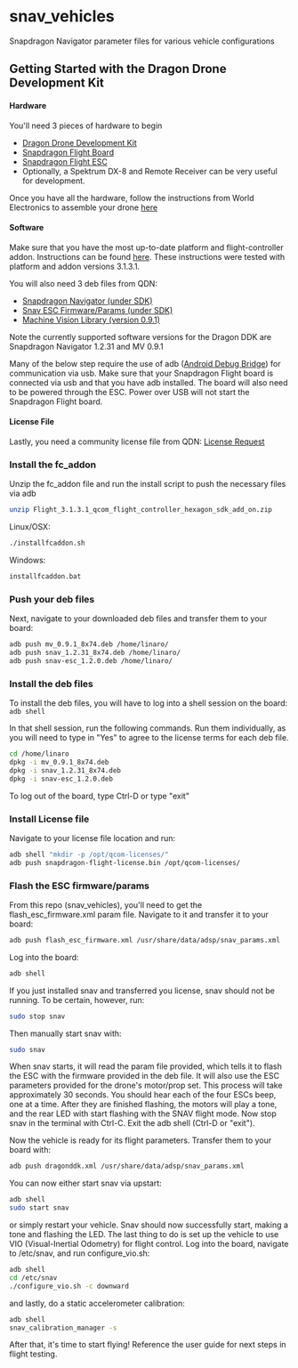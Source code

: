 # snav_vehicles
Snapdragon Navigator parameter files for various vehicle configurations

## Getting Started with the Dragon Drone Development Kit
#### Hardware
You'll need 3 pieces of hardware to begin

- [Dragon Drone Development Kit](https://worldsway.com/product/dragon-drone-development-kit)
- [Snapdragon Flight Board](https://shop.intrinsyc.com/collections/product-development-kits/products/qualcomm-snapdragon-flight-sbc)
- [Snapdragon Flight ESC](https://shop.intrinsyc.com/collections/dragonboard-accessories/products/qualcomm-electronic-speed-control-board)
- Optionally, a Spektrum DX-8 and Remote Receiver can be very useful for development.

Once you have all the hardware, follow the instructions from World Electronics to assemble your drone [here](https://worldsway.com/wp-content/uploads/2017/08/DragonDDK-End-User-Assembly-Instructions_V2.pdf)

#### Software

Make sure that you have the most up-to-date platform and flight-controller addon.  Instructions can be found [here](https://github.com/ATLFlight/ATLFlightDocs/blob/master/PlatformGettingStarted.md).  These instructions were tested with platform and addon versions 3.1.3.1.

You will also need 3 deb files from QDN:
- [Snapdragon Navigator (under SDK)](https://developer.qualcomm.com/hardware/snapdragon-flight/sd-navigator)
- [Snav ESC Firmware/Params (under SDK)](https://developer.qualcomm.com/hardware/snapdragon-flight/sd-navigator)
- [Machine Vision Library (version 0.9.1)](https://developer.qualcomm.com/software/machine-vision-sdk/tools)

Note the currently supported software versions for the Dragon DDK are Snapdragon Navigator 1.2.31 and MV 0.9.1

Many of the below step require the use of adb ([Android Debug Bridge](https://developer.android.com/studio/command-line/adb.html)) for communication via usb.  Make sure that your Snapdragon Flight board is connected via usb and that you have adb installed.  The board will also need to be powered through the ESC.  Power over USB will not start the Snapdragon Flight board.

#### License File
Lastly, you need a community license file from QDN: [License Request](https://developer.qualcomm.com/hardware/snapdragon-flight/missing-key-req)

### Install the fc_addon
Unzip the fc_addon file and run the install script to push the necessary files via adb

```bash
unzip Flight_3.1.3.1_qcom_flight_controller_hexagon_sdk_add_on.zip
```

Linux/OSX:
```bash
./installfcaddon.sh
```

Windows:
```bash
installfcaddon.bat
```

### Push your deb files

Next, navigate to your downloaded deb files and transfer them to your board:

```bash
adb push mv_0.9.1_8x74.deb /home/linaro/
adb push snav_1.2.31_8x74.deb /home/linaro/
adb push snav-esc_1.2.0.deb /home/linaro/
```

### Install the deb files
To install the deb files, you will have to log into a shell session on the board:
`adb shell`

In that shell session, run the following commands. Run them individually, as you will need to type in "Yes" to agree to the license terms for each deb file.

```bash
cd /home/linaro
dpkg -i mv_0.9.1_8x74.deb
dpkg -i snav_1.2.31_8x74.deb
dpkg -i snav-esc_1.2.0.deb
```

To log out of the board, type Ctrl-D or type "exit"

### Install License file
Navigate to your license file location and run:

```bash
adb shell "mkdir -p /opt/qcom-licenses/"
adb push snapdragon-flight-license.bin /opt/qcom-licenses/
```

### Flash the ESC firmware/params

From this repo (snav_vehicles), you'll need to get the flash_esc_firmware.xml param file. Navigate to it and transfer it to your board:

```bash
adb push flash_esc_firmware.xml /usr/share/data/adsp/snav_params.xml
```

Log into the board:

```bash
adb shell
```

If you just installed snav and transferred you license, snav should not be running. To be certain, however, run:

```bash
sudo stop snav
```

Then manually start snav with:

```bash
sudo snav
```

When snav starts, it will read the param file provided, which tells it to flash the ESC with the firmware provided in the deb file.  It will also use the ESC parameters provided for the drone's motor/prop set.  This process will take approximately 30 seconds.  You should hear each of the four ESCs beep, one at a time.  After they are finished flashing, the motors will play a tone, and the rear LED with start flashing with the SNAV flight mode.  Now stop snav in the terminal with Ctrl-C.  Exit the adb shell (Ctrl-D or "exit").

Now the vehicle is ready for its flight parameters. Transfer them to your board with:

```bash
adb push dragonddk.xml /usr/share/data/adsp/snav_params.xml
```

You can now either start snav via upstart:

```bash
adb shell
sudo start snav
```

or simply restart your vehicle.  Snav should now successfully start, making a tone and flashing the LED.  The last thing to do is set up the vehicle to use VIO (Visual-Inertial Odometry) for flight control. Log into the board, navigate to /etc/snav, and run configure_vio.sh:

```bash
adb shell
cd /etc/snav
./configure_vio.sh -c downward
```

and lastly, do a static accelerometer calibration:

```bash
adb shell
snav_calibration_manager -s
```

After that, it's time to start flying!  Reference the user guide for next steps in flight testing.

